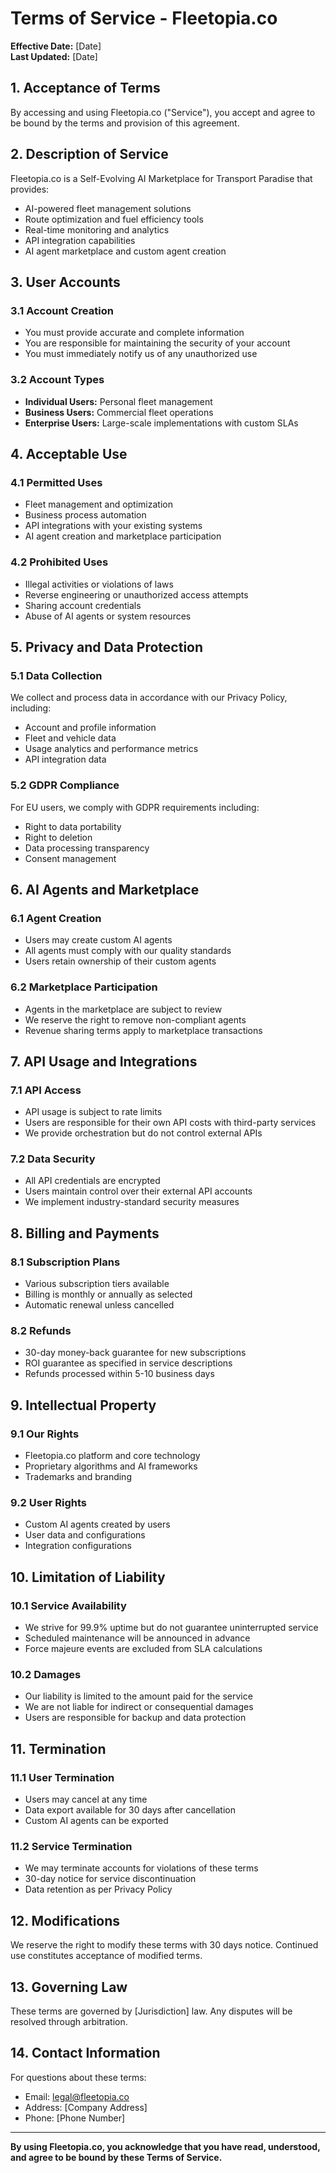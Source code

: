 # Terms of Service - Fleetopia.co

**Effective Date:** [Date]  
**Last Updated:** [Date]

## 1. Acceptance of Terms

By accessing and using Fleetopia.co ("Service"), you accept and agree to be bound by the terms and provision of this agreement.

## 2. Description of Service

Fleetopia.co is a Self-Evolving AI Marketplace for Transport Paradise that provides:
- AI-powered fleet management solutions
- Route optimization and fuel efficiency tools
- Real-time monitoring and analytics
- API integration capabilities
- AI agent marketplace and custom agent creation

## 3. User Accounts

### 3.1 Account Creation
- You must provide accurate and complete information
- You are responsible for maintaining the security of your account
- You must immediately notify us of any unauthorized use

### 3.2 Account Types
- **Individual Users:** Personal fleet management
- **Business Users:** Commercial fleet operations
- **Enterprise Users:** Large-scale implementations with custom SLAs

## 4. Acceptable Use

### 4.1 Permitted Uses
- Fleet management and optimization
- Business process automation
- API integrations with your existing systems
- AI agent creation and marketplace participation

### 4.2 Prohibited Uses
- Illegal activities or violations of laws
- Reverse engineering or unauthorized access attempts
- Sharing account credentials
- Abuse of AI agents or system resources

## 5. Privacy and Data Protection

### 5.1 Data Collection
We collect and process data in accordance with our Privacy Policy, including:
- Account and profile information
- Fleet and vehicle data
- Usage analytics and performance metrics
- API integration data

### 5.2 GDPR Compliance
For EU users, we comply with GDPR requirements including:
- Right to data portability
- Right to deletion
- Data processing transparency
- Consent management

## 6. AI Agents and Marketplace

### 6.1 Agent Creation
- Users may create custom AI agents
- All agents must comply with our quality standards
- Users retain ownership of their custom agents

### 6.2 Marketplace Participation
- Agents in the marketplace are subject to review
- We reserve the right to remove non-compliant agents
- Revenue sharing terms apply to marketplace transactions

## 7. API Usage and Integrations

### 7.1 API Access
- API usage is subject to rate limits
- Users are responsible for their own API costs with third-party services
- We provide orchestration but do not control external APIs

### 7.2 Data Security
- All API credentials are encrypted
- Users maintain control over their external API accounts
- We implement industry-standard security measures

## 8. Billing and Payments

### 8.1 Subscription Plans
- Various subscription tiers available
- Billing is monthly or annually as selected
- Automatic renewal unless cancelled

### 8.2 Refunds
- 30-day money-back guarantee for new subscriptions
- ROI guarantee as specified in service descriptions
- Refunds processed within 5-10 business days

## 9. Intellectual Property

### 9.1 Our Rights
- Fleetopia.co platform and core technology
- Proprietary algorithms and AI frameworks
- Trademarks and branding

### 9.2 User Rights
- Custom AI agents created by users
- User data and configurations
- Integration configurations

## 10. Limitation of Liability

### 10.1 Service Availability
- We strive for 99.9% uptime but do not guarantee uninterrupted service
- Scheduled maintenance will be announced in advance
- Force majeure events are excluded from SLA calculations

### 10.2 Damages
- Our liability is limited to the amount paid for the service
- We are not liable for indirect or consequential damages
- Users are responsible for backup and data protection

## 11. Termination

### 11.1 User Termination
- Users may cancel at any time
- Data export available for 30 days after cancellation
- Custom AI agents can be exported

### 11.2 Service Termination
- We may terminate accounts for violations of these terms
- 30-day notice for service discontinuation
- Data retention as per Privacy Policy

## 12. Modifications

We reserve the right to modify these terms with 30 days notice. Continued use constitutes acceptance of modified terms.

## 13. Governing Law

These terms are governed by [Jurisdiction] law. Any disputes will be resolved through arbitration.

## 14. Contact Information

For questions about these terms:
- Email: legal@fleetopia.co
- Address: [Company Address]
- Phone: [Phone Number]

---

**By using Fleetopia.co, you acknowledge that you have read, understood, and agree to be bound by these Terms of Service.** 